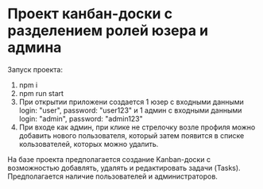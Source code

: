 # Проект канбан-доски с разделением ролей юзера и админа

Запуск проекта:

1. npm i
2. npm run start
3. При открытии приложени создается 1 юзер с входными данными login: "user", password: "user123"
   и 1 админ с входными данными login: "admin", password: "admin123"
4. При входе как админ, при клике не стрелочку возле профиля можно добавить нового пользователя, который затем появится в списке кользователей, которых можно удалить.

На базе проекта предполагается создание Kanban-доски с возможностью добавлять, удалять и редактировать задачи (Tasks). Предполагается наличие пользователей и администраторов.
